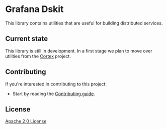 # Grafana Dskit

This library contains utilities that are useful for building distributed
services.

## Current state

This library is still in development. In a first stage we plan to move over
utilities from the [Cortex] project.

[Cortex]: https://github.com/cortexproject/cortex

## Contributing

If you're interested in contributing to this project:

- Start by reading the [Contributing guide](/CONTRIBUTING.md).

## License

[Apache 2.0 License](https://github.com/grafana/dskit/blob/main/LICENSE)

